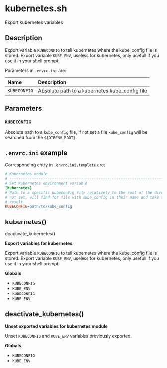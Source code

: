 # kubernetes.sh

Export kubernetes variables

## Description

Export variable `KUBECONFIG` to tell kubernetes where the kube_config file
is stored.
Export variable `KUBE_ENV`, useless for kubernetes, only usefull if you use
it in your shell prompt.

Parameters in `.envrc.ini` are:

| Name          | Description                                         |
| :------------ | :-------------------------------------------------- |
| `KUBECONFIG`  | Absolute path to a kubernetes kube_config file      |

## Parameters

### `KUBECONFIG`

Absolute path to a `kube_config` file, if not set a file `kube_config` will
be searched from the `${DIRENV_ROOT}`.

## `.envrc.ini` example

Corresponding entry in `.envrc.ini.template` are:

```ini
# Kubernetes module
# ------------------------------------------------------------------------------
# Set Kubernetes environment variable
[kubernetes]
# Path to a specific kubeconfig file relatively to the root of the direnv. If
# not set, will find for file with kube_config in their name and take the first
# result.
KUBECONFIG=path/to/kube_config
```



## kubernetes()
deactivate_kubernetes()

 **Export variables for kubernetes**
 
 Export variable `KUBECONFIG` to tell kubernetes where the kube_config file
 is stored.
 Export variable `KUBE_ENV`, useless for kubernetes, only usefull if you use
 it in your shell prompt.

 **Globals**

 - `KUBECONFIG`
 - `KUBE_ENV`
 - `KUBECONFIG`
 - `KUBE_ENV`

## deactivate_kubernetes()

 **Unset exported variables for kubernetes module**
 
 Unset `KUBECONFIG` and `KUBE_ENV` variables previously exported.

 **Globals**

 - `KUBECONFIG`
 - `KUBE_ENV`
